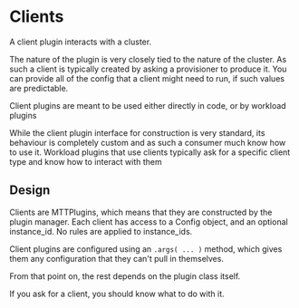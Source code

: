 # Clients

A client plugin interacts with a cluster.  

The nature of the plugin is very closely tied to the nature of the cluster.  As
such a client is typically created by asking a provisioner to produce it.
You can provide all of the config that a client might need to run, if such values
are predictable.

Client plugins are meant to be used either directly in code, or by workload plugins

While the client plugin interface for construction is very standard, its
behaviour is completely custom and as such a consumer much know how to use it.
Workload plugins that use clients typically ask for a specific client type and
know how to interact with them

## Design

Clients are MTTPlugins, which means that they are constructed by the plugin
manager.
Each client has access to a Config object, and an optional instance_id.  No
rules are applied to instance_ids.

Client plugins are configured using an `.args( ... )` method, which gives them
any configuration that they can't pull in themselves.

From that point on, the rest depends on the plugin class itself.

If you ask for a client, you should know what to do with it.
